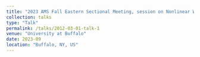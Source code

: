 ```yaml
---
title: "2023 AMS Fall Eastern Sectional Meeting, session on Nonlinear Wave Equations and Integrable Systems"
collection: talks
type: "Talk"
permalink: /talks/2012-03-01-talk-1
venue: "University at Buffalo"
date: 2023-09
location: "Buffalo, NY, US"
---
```


